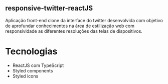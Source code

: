 ## responsive-twitter-reactJS

Aplicação front-end clone da interface do twitter desenvolvida com objetivo de aprofundar conhecimentos na área de estilização web com responsividade as diferentes resoluções das telas de dispositivos.

# Tecnologias

- ReactJS com TypeScript
- Styled components
- Styled icons
